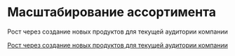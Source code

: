 # Масштабирование ассортимента

Рост через создание новых продуктов для текущей аудитории компании

[Рост через создание новых продуктов для текущей аудитории компании](https://gopractice.ru/growth-new-products-same-audience/)